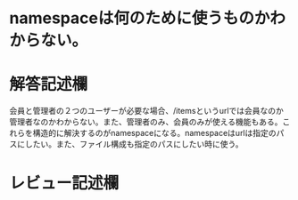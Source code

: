 # namespaceは何のために使うものかわからない。
# 解答記述欄
会員と管理者の２つのユーザーが必要な場合、/itemsというurlでは会員なのか管理者なのかわからない。また、管理者のみ、会員のみが使える機能もある。これらを構造的に解決するのがnamespaceになる。namespaceはurlは指定のパスにしたい。また、ファイル構成も指定のパスにしたい時に使う。







# レビュー記述欄